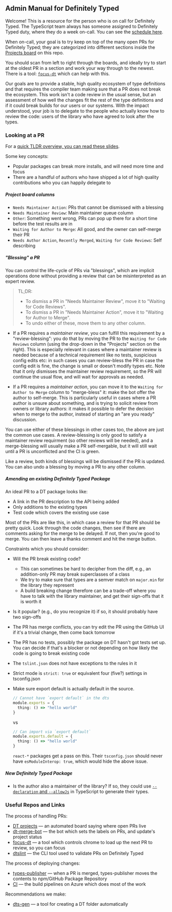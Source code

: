 ## Admin Manual for Definitely Typed

Welcome! This is a resource for the person who is on call for Definitely Typed. The TypeScript team always has someone
assigned to Definitely Typed duty, where they do a week on-call. You can see the [schedule here](http://aka.ms/DTRotation).

When on-call, your goal is to try keep on top of the many open PRs for Definitely Typed; they are categorized into
different sections inside the [Projects board](https://github.com/DefinitelyTyped/DefinitelyTyped/projects/5) on this repo.

You should scan from left to right through the boards, and ideally try to start at the oldest PR in a section and work
your way through to the newest. There is a tool: [`focus-dt`](https://github.com/DefinitelyTyped/focus-dt) which can help with this.

Our goals are to provide a stable, high quality ecosystem of type definitions and that requires the compiler team
making sure that a PR does not break the ecosystem. This work isn't a code review in the usual sense, but an assessment
of how well the changes fit the rest of the type definitions and if it could break builds for our users or our systems.
With the impact understood, your job is to delegate to the people who actually know how to review the code: users
of the library who have agreed to look after the types.


### Looking at a PR

For a [quick TLDR overview, you can read these slides](https://docs.google.com/presentation/d/1Q4xfZSY7d9yHhtxSyb-DE85fTXB38RyF3nnyVyvenwc/edit#slide=id.p).

Some key concepts:

- Popular packages can break more installs, and will need more time and focus
- There are a handful of authors who have shipped a lot of high quality contributions who you can happily delegate to


##### Project board columns

- `Needs Maintainer Action`: PRs that cannot be dismissed with a blessing
- `Needs Maintainer Review`: Main maintainer queue column
- `Other`: Something went wrong, PRs can pop up there for a short time before the test results are in
- `Waiting for Author to Merge`: All good, and the owner can self-merge their PR
- `Needs Author Action`, `Recently Merged`, `Waiting for Code Reviews`: Self describing


##### "Blessing" a PR

You can control the life-cycle of PRs via "blessings", which are implicit operations done without providing a review that can be misinterpreted as an expert review.

> TL;DR:
> * To dismiss a PR in "Needs Maintainer Review", move it to "Waiting for Code Reviews".
> * To dismiss a PR in "Needs Maintainer Action", move it to "Waiting for Author to Merge".
> * To undo either of these, move them to any other column.

* If a PR requires a *maintainer review*, you can fulfill this requirement by a "review-blessing": you do that by moving the PR to the `Waiting for Code Reviews` column (using the drop-down in the "Projects" section on the right).
  This is especially relevant in cases where a maintainer review is needed because of a technical requirement like no tests, suspicious config edits etc: in such cases you can review-bless the PR in case the config edit is fine, the change is small or doesn't modify types etc.
  Note that it only dismisses the maintainer review requirement, so the PR will continue the usual flow, and will wait for approvals as needed.

* If a PR requires a *maintainer action*, you can move it to the `Waiting for Author to Merge` column to "merge-bless" it: make the bot offer the author to self-merge.
  This is particularly useful in cases where a PR author is unsure about something, and is trying to solicit review from owners or library authors: it makes it possible to defer the decision when to merge to the author, instead of starting an "are you ready" discussion.

You can use either of these blessings in other cases too, the above are just the common use cases.  A review-blessing is only good to satisfy a maintainer review requirment (so other reviews will be needed), and a merge-blessing will usually make a PR self-mergable, but it will still wait until a PR is unconflicted and the CI is green.

Like a review, both kinds of blessings will be dismissed if the PR is updated.
You can also undo a blessing by moving a PR to any other column.


##### Amending an existing Definitely Typed Package

An ideal PR to a DT package looks like:

- A link in the PR description to the API being added
- Only additions to the existing types
- Test code which covers the existing use case

Most of the PRs are like this, in which case a review for that PR should be pretty quick. Look through the code
changes, then see if there are comments asking for the merge to be delayed. If not, then you're good to merge. You
can then leave a thanks comment and hit the merge button.

Constraints which you should consider:

- Will the PR break existing code?
  - This can sometimes be hard to decipher from the diff, e.g., an addition-only PR may break superclasses of a class
  - We try to make sure that types are a semver match on `major.min` for the library they represent
  - A build breaking change therefore can be a trade-off where you have to talk with the library maintainer, and get their sign-offs that it is worth it

- Is it popular? (e.g., do you recognize it) if so, it should probably have two sign-offs
- The PR has merge conflicts, you can try edit the PR using the GitHub UI if it's a trivial change, then come back tomorrow
- The PR has no tests, possibly the package on DT hasn't got tests set up. You can decide if that's a blocker or not depending on how likely the code is going to break existing code
- The `tslint.json` does not have exceptions to the rules in it
- Strict mode is `strict: true` or equivalent four (five?) settings in tsconfig.json
- Make sure export default is actually default in the source.

  ```ts
  // Cannot have `export default` in the dts
  module.exports = {
    thing: () => "hello world"
  }
  ```

  vs

  ```ts
  // Can import via `export default`
  module.exports.default = {
    thing: () => "hello world"
  }
  ```

  `react-*` packages get a pass on this.
  Their `tsconfig.json` should never have `esModuleInterop: true`, which would hide the above issue.


##### New Definitely Typed Package

- Is the author also a maintainer of the library? If so, they could use [`--declaration` and `--allowJs`](https://www.typescriptlang.org/docs/handbook/release-notes/typescript-3-7.html#--declaration-and---allowjs) in TypeScript to generate their types.


### Useful Repos and Links

The process of handling PRs:

- [DT projects](https://github.com/DefinitelyTyped/DefinitelyTyped/projects/5) — an automated board saying where open PRs live
- [dt-merge-bot](https://github.com/DefinitelyTyped/dt-mergebot/) — the bot which sets the labels on PRs, and update's project status
- [focus-dt](https://github.com/DefinitelyTyped/focus-dt) — a tool which controls chrome to load up the next PR to review, so you can focus
- [dtslint](https://github.com/microsoft/dtslint) — the CLI tool used to validate PRs on Definitely Typed

The process of deploying changes:

- [types-publisher](https://github.com/microsoft/DefinitelyTyped-tools/tree/master/packages/publisher) — when a PR is merged, types-publisher moves the contents to npm/GitHub Package Repository
- [CI](https://dev.azure.com/definitelytyped/DefinitelyTyped/_build) — the build pipelines on Azure which does most of the work

Recommendations we make:

- [dts-gen](https://github.com/Microsoft/dts-gen) — a tool for creating a DT folder automatically
